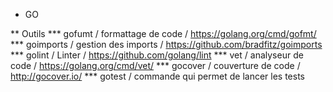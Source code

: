 * GO

** Outils
*** gofumt / formattage de code / https://golang.org/cmd/gofmt/
*** goimports / gestion des imports / https://github.com/bradfitz/goimports
*** golint / Linter / https://github.com/golang/lint
*** vet / analyseur de code / https://golang.org/cmd/vet/
*** gocover / couverture de code / http://gocover.io/
*** gotest / commande qui permet de lancer les tests
